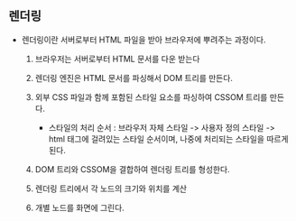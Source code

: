 ## 렌더링

- 렌더링이란 서버로부터 HTML 파일을 받아 브라우저에 뿌려주는 과정이다.
  
  1. 브라우저는 서버로부터 HTML 문서를 다운 받는다
  
  2. 렌더링 엔진은 HTML 문서를 파싱해서 DOM 트리를 만든다.
  
  3. 외부 CSS 파일과 함께 포함된 스타일 요소를 파싱하여 CSSOM 트리를 만든다.
     
     - 스타일의 처리 순서 : 브라우저 자체 스타일 -> 사용자 정의 스타일 -> html 태그에 걸려있는 스타일 순서이며, 나중에 처리되는 스타일을 따르게 된다.
  
  4. DOM 트리와 CSSOM을 결합하여 렌더링 트리를 형성한다.
  
  5. 렌더링 트리에서 각 노드의 크기와 위치를 계산
  
  6. 개별 노드를 화면에 그린다.


